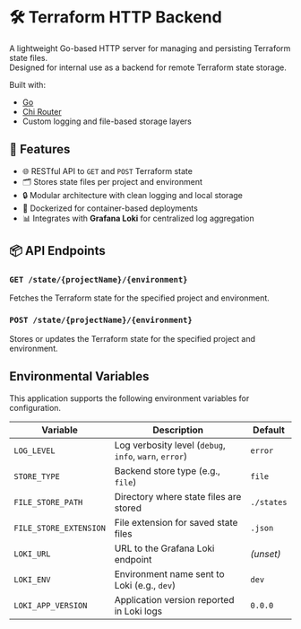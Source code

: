 # 🛠 Terraform HTTP Backend

A lightweight Go-based HTTP server for managing and persisting Terraform state files.  
Designed for internal use as a backend for remote Terraform state storage.

Built with:

- [Go](https://golang.org/)
- [Chi Router](https://github.com/go-chi/chi)
- Custom logging and file-based storage layers

## 🚀 Features

- 🌐 RESTful API to `GET` and `POST` Terraform state
- 🗂 Stores state files per project and environment
- 🔒 Modular architecture with clean logging and local storage
- 🐳 Dockerized for container-based deployments
- 📊 Integrates with **Grafana Loki** for centralized log aggregation

## 📦 API Endpoints

### `GET /state/{projectName}/{environment}`

Fetches the Terraform state for the specified project and environment.

### `POST /state/{projectName}/{environment}`

Stores or updates the Terraform state for the specified project and environment.

## Environmental Variables

This application supports the following environment variables for configuration.

| Variable               | Description                                            | Default    |
| ---------------------- | ------------------------------------------------------ | ---------- |
| `LOG_LEVEL`            | Log verbosity level (`debug`, `info`, `warn`, `error`) | `error`    |
| `STORE_TYPE`           | Backend store type (e.g., `file`)                      | `file`     |
| `FILE_STORE_PATH`      | Directory where state files are stored                 | `./states` |
| `FILE_STORE_EXTENSION` | File extension for saved state files                   | `.json`    |
| `LOKI_URL`             | URL to the Grafana Loki endpoint                       | _(unset)_  |
| `LOKI_ENV`             | Environment name sent to Loki (e.g., `dev`)            | `dev`      |
| `LOKI_APP_VERSION`     | Application version reported in Loki logs              | `0.0.0`    |
